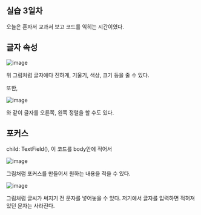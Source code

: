 ## 실습 3일차
 오늘은 혼자서 교과서 보고 코드를 익히는 시간이였다.


## 글자 속성

![image](https://github.com/user-attachments/assets/897c6d66-9a18-48e4-8e36-307acf5676f0)

위 그림처럼 글자에다 진하게, 기울기, 색상, 크기 등을 줄 수 있다.

또한, 

![image](https://github.com/user-attachments/assets/447c754b-2be6-4e4e-b57f-36454086b6b2)

와 같이 글자를 오른쪽, 왼쪽 정렬을 할 수도 있다.

## 포커스

child: TextField(), 이 코드를 body안에 적어서 

![image](https://github.com/user-attachments/assets/e19292c1-6bbf-47ee-9eb0-3e83b3f6d366)

그림처럼 포커스를 만들어서 원하는 내용을 적을 수 있다.

![image](https://github.com/user-attachments/assets/ae39e0db-1bfb-4e80-9988-f4ba1f591f2e)

그림처럼 글씨가 써지기 전 문자를 넣어놓을 수 있다. 저기에서 글자를 입력하면 적혀져 있던 문자는 사라진다.
